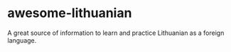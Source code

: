# awesome-lithuanian
A great source of information to learn and practice Lithuanian as a foreign language.
